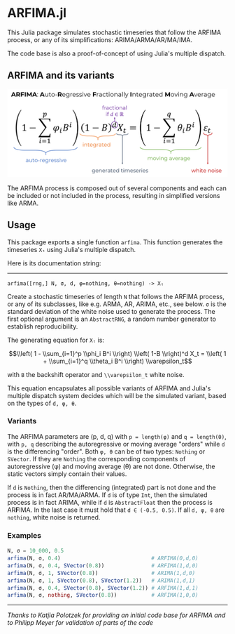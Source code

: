 # ARFIMA.jl
This Julia package simulates stochastic timeseries that follow the ARFIMA process, or any of its simplifications: ARIMA/ARMA/AR/MA/IMA.

The code base is also a proof-of-concept of using Julia's multiple dispatch.

## ARFIMA and its variants
![the ARFIMA process](ARFIMA.png)

The ARFIMA process is composed out of several components and each can be included or not included in the process, resulting in simplified versions like ARMA.

## Usage
This package exports a single function `arfima`. This function  generates the timeseries `Xₜ` using Julia's multiple dispatch.

Here is its documentation string:

---

    arfima([rng,] N, σ, d, φ=nothing, θ=nothing) -> Xₜ
Create a stochastic timeseries of length `N` that follows the ARFIMA
process, or any of its subclasses, like e.g. ARMA, AR, ARIMA, etc., see below.
`σ` is the standard deviation of the white noise used to generate the
process. The first optional argument is an `AbstractRNG`, a random
number generator to establish reproducibility.

The generating equation for `Xₜ` is:
```math
\\left( 1 - \\sum_{i=1}^p \\phi_i B^i \\right)
\\left( 1-B \\right)^d X_t
=
\\left( 1 + \\sum_{i=1}^q \\theta_i B^i \\right) \\varepsilon_t
```
with ``B`` the backshift operator and ``\\varepsilon_t`` white noise.

This equation encapsulates all possible variants of ARFIMA and Julia's
multiple dispatch system decides which will be the simulated variant,
based on the types of `d, φ, θ`.

### Variants
The ARFIMA parameters are (p, d, q) with `p = length(φ)` and `q = length(θ)`,
with `p, q` describing the autoregressive or moving average "orders" while
`d` is the differencing "order".
Both `φ, θ` can be of two types: `Nothing` or `SVector`. If they are `Nothing`
the corresponding components of autoregressive (φ) and moving average (θ)
are not done. Otherwise, the static vectors simply contain their values.

If `d` is `Nothing`, then the differencing (integrated)
part is not done and the process is in fact AR/MA/ARMA.
If `d` is of type `Int`, then the simulated process is in fact ARIMA,
while if `d` is `AbstractFloat` then the process is AR**F**IMA.
In the last case it must hold that `d ∈ (-0.5, 0.5)`.
If all `d, φ, θ` are `nothing`, white noise is returned.

### Examples
```julia
N, σ = 10_000, 0.5
arfima(N, σ, 0.4)                             # ARFIMA(0,d,0)
arfima(N, σ, 0.4, SVector(0.8))               # ARFIMA(1,d,0)
arfima(N, σ, 1, SVector(0.8))                 # ARIMA(1,d,0)
arfima(N, σ, 1, SVector(0.8), SVector(1.2))   # ARIMA(1,d,1)
arfima(N, σ, 0.4, SVector(0.8), SVector(1.2)) # ARFIMA(1,d,1)
arfima(N, σ, nothing, SVector(0.8))           # ARFIMA(1,0,0)
```

---

*Thanks to Katjia Polotzek for providing an initial code base for ARFIMA and to Philipp Meyer for validation of parts of the code*
